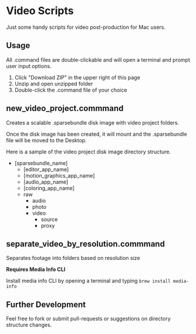 Video Scripts
==========

Just some handy scripts for video post-production for Mac users.

Usage
------------

All .command files are double-clickable and will open a terminal and prompt user input options.

1. Click "Download ZIP" in the upper right of this page
2. Unzip and open unzipped folder
3. Double-click the .command file of your choice
  
new_video_project.commmand
------------

Creates a scalable .sparsebundle disk image with video project folders.

Once the disk image has been created, it will mount and the .sparsebundle file will be moved to the Desktop.

Here is a sample of the video project disk image directory structure.

- [sparsebundle_name]
  - [editor_app_name]
  - [motion_graphics_app_name]
  - [audio_app_name]
  - [coloring_app_name]
  - raw
    - audio
    - photo
    - video
      - source
      - proxy

separate_video_by_resolution.commmand
------------

Separates footage into folders based on resolution size

**Requires Media Info CLI**

Install media info CLI by opening a terminal and typing `brew install media-info`

Further Development
-----

Feel free to fork or submit pull-requests or suggestions on directory structure changes.
